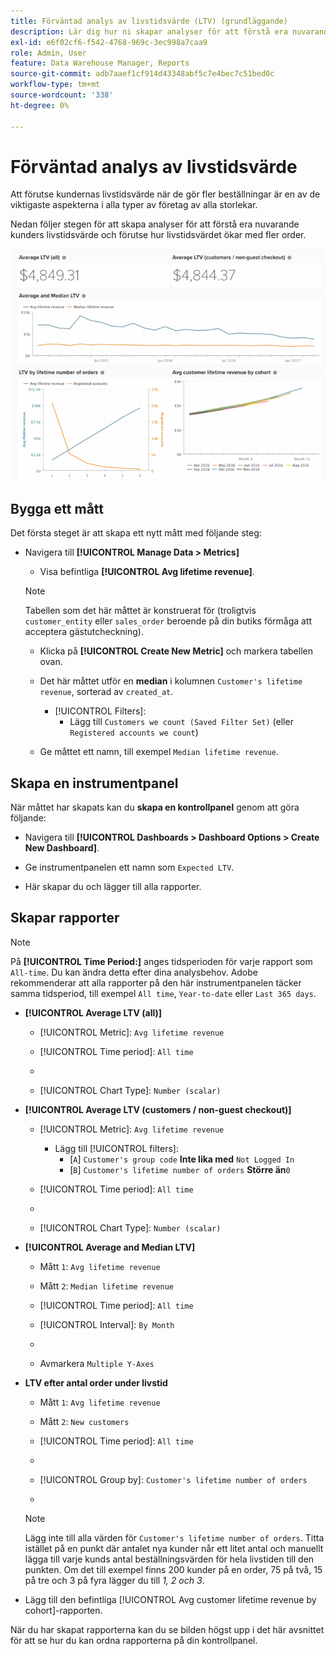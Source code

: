 ```yaml
---
title: Förväntad analys av livstidsvärde (LTV) (grundläggande)
description: Lär dig hur ni skapar analyser för att förstå era nuvarande kunders livstidsvärde och prognostiserar hur livstidsvärdet ökar med fler order.
exl-id: e6f02cf6-f542-4768-969c-3ec998a7caa9
role: Admin, User
feature: Data Warehouse Manager, Reports
source-git-commit: adb7aaef1cf914d43348abf5c7e4bec7c51bed0c
workflow-type: tm+mt
source-wordcount: '338'
ht-degree: 0%

---
```


# Förväntad analys av livstidsvärde

Att förutse kundernas livstidsvärde när de gör fler beställningar är en av de viktigaste aspekterna i alla typer av företag av alla storlekar.

Nedan följer stegen för att skapa analyser för att förstå era nuvarande kunders livstidsvärde och förutse hur livstidsvärdet ökar med fler order.

![förväntat livstidsvärde](../../assets/expected_ltv_720.png)

## Bygga ett mått

Det första steget är att skapa ett nytt mått med följande steg:
* Navigera till **[!UICONTROL Manage Data > Metrics]**
   * Visa befintliga **[!UICONTROL Avg lifetime revenue]**.

  >[!NOTE]
  >
  >Tabellen som det här måttet är konstruerat för (troligtvis `customer_entity` eller `sales_order` beroende på din butiks förmåga att acceptera gästutcheckning).

   * Klicka på **[!UICONTROL Create New Metric]** och markera tabellen ovan.
   * Det här måttet utför en **median** i kolumnen `Customer's lifetime revenue`, sorterad av `created_at`.
      * [!UICONTROL Filters]:
         * Lägg till `Customers we count (Saved Filter Set)` (eller `Registered accounts we count`)

   * Ge måttet ett namn, till exempel `Median lifetime revenue`.

## Skapa en instrumentpanel

När måttet har skapats kan du **skapa en kontrollpanel** genom att göra följande:
* Navigera till **[!UICONTROL Dashboards > Dashboard Options > Create New Dashboard]**.
* Ge instrumentpanelen ett namn som `Expected LTV`.

* Här skapar du och lägger till alla rapporter.

## Skapar rapporter

>[!NOTE]
>
>På **[!UICONTROL Time Period:]** anges tidsperioden för varje rapport som `All-time`. Du kan ändra detta efter dina analysbehov. Adobe rekommenderar att alla rapporter på den här instrumentpanelen täcker samma tidsperiod, till exempel `All time`, `Year-to-date` eller `Last 365 days`.

* **[!UICONTROL Average LTV (all)]**
   * [!UICONTROL Metric]: `Avg lifetime revenue`
   * [!UICONTROL Time period]: `All time`
   * &#x200B;

     [!UICONTROL -intervall]: `None`
   * [!UICONTROL Chart Type]: `Number (scalar)`

* **[!UICONTROL Average LTV (customers / non-guest checkout)]**
   * [!UICONTROL Metric]: `Avg lifetime revenue`
      * Lägg till [!UICONTROL filters]:
         * [`A`] `Customer's group code` **Inte lika med** `Not Logged In`
         * [`B`] `Customer's lifetime number of orders` **Större än**`0`

   * [!UICONTROL Time period]: `All time`
   * &#x200B;

     [!UICONTROL -intervall]: `None`
   * [!UICONTROL Chart Type]: `Number (scalar)`

* **[!UICONTROL Average and Median LTV]**
   * Mått `1`: `Avg lifetime revenue`
   * Mått `2`: `Median lifetime revenue`
   * [!UICONTROL Time period]: `All time`
   * [!UICONTROL Interval]: `By Month`
   * &#x200B;

     [!UICONTROL -diagramtyp]: `Line`
   * Avmarkera `Multiple Y-Axes`

* **LTV efter antal order under livstid**
   * Mått `1`: `Avg lifetime revenue`
   * Mått `2`: `New customers`
   * [!UICONTROL Time period]: `All time`
   * &#x200B;

     [!UICONTROL -intervall]: `None`
   * [!UICONTROL Group by]: `Customer's lifetime number of orders`
   * &#x200B;

     [!UICONTROL -diagramtyp]: `Line`

  >[!NOTE]
  >
  >Lägg inte till alla värden för `Customer's lifetime number of orders`. Titta istället på en punkt där antalet nya kunder når ett litet antal och manuellt lägga till varje kunds antal beställningsvärden för hela livstiden till den punkten. Om det till exempel finns 200 kunder på en order, 75 på två, 15 på tre och 3 på fyra lägger du till *1, 2 och 3*.

* Lägg till den befintliga [!UICONTROL Avg customer lifetime revenue by cohort]-rapporten.

När du har skapat rapporterna kan du se bilden högst upp i det här avsnittet för att se hur du kan ordna rapporterna på din kontrollpanel.
